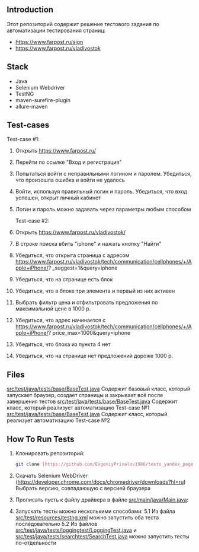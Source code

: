 Introduction
------------

Этот репозиторий содержит решение тестового задания по автоматизации тестирования страниц:
- https://www.farpost.ru/sign
- https://www.farpost.ru/vladivostok

## Stack

 - Java
 - Selenium Webdriver
 - TestNG
 - maven-surefire-plugin
 - allure-maven

Test-cases
------------

Test-case #1:
1. Открыть https://www.farpost.ru/
2. Перейти по ссылке "Вход и регистрация"
3. Попытаться войти с неправильными логином и паролем. Убедиться, что
произошла ошибка и войти не удалось
4. Войти, используя правильный логин и пароль. Убедиться, что вход успешен,
открыт личный кабинет
5. Логин и пароль можно задавать через параметры любым способом

   Test-case #2:
1. Открыть https://www.farpost.ru/vladivostok/
2. В строке поиска вбить "iphone" и нажать кнопку "Найти"
3. Убедиться, что открыта страница с адресом
https://www.farpost.ru/vladivostok/tech/communication/cellphones/+/Apple+iPhone/?
_suggest=1&query=iphone
4. Убедиться, что на странице есть блок
5. Убедиться, что в блоке три элемента и первый из них активен
6. Выбрать фильтр цена и отфильтровать предложения по максимальной цене в
1000 р.
7. Убедиться, что адрес начинается с
https://www.farpost.ru/vladivostok/tech/communication/cellphones/+/Apple+iPhone/?
price_max=1000&query=iphone
8. Убедиться, что блока из пункта 4 нет
9. Убедиться, что на странице нет предложений дороже 1000 р.

Files
-----

[src/test/java/tests/base/BaseTest.java](src/test/java/tests/base/BaseTest.java) Содержит базовый класс, который запускает браузер, создает страницы и закрывает всё после завершения тестов
[src/test/java/tests/base/BaseTest.java](src/test/java/tests/base/BaseTest.java) Содержит класс, который реализует автоматизацию Test-case №1
[src/test/java/tests/base/BaseTest.java](src/test/java/tests/base/BaseTest.java) Содержит класс, который реализует автоматизацию Test-case №2

How To Run Tests
----------------

1) Клонировать репозиторий:

    ```bash
    git clone [https://github.com/EvgeniyPrivalov1986/tests_yandex_page.git](https://github.com/EvgeniyPrivalov1986/test_farpost_page.git)
    ```
    
2) Скачать Selenium WebDriver (https://developer.chrome.com/docs/chromedriver/downloads?hl=ru)
   Выбрать версию, совпадающую с версией браузера

3) Прописать пусть к файлу драйвера в файле [src/main/java/Main.java](src/main/java/Main.java):

5) Запускать тесты можно несколькими способами:
  5.1 Из файла [src/test/resources/testng.xml](src/test/resources/testng.xml) можно запустить оба теста последовательно
  5.2 Из файлов [src/test/java/tests/loggingtest/LoggingTest.java](src/test/java/tests/loggingtest/LoggingTest.java) и [src/test/java/tests/searchtest/SearchTest.java](src/test/java/tests/searchtest/SearchTest.java) можно запустить тесты по-отдельности
